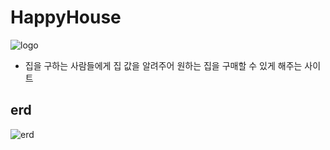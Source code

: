 # HappyHouse

![logo](https://user-images.githubusercontent.com/62299120/108714596-15052880-755d-11eb-9162-52f32df6a1f2.PNG)
- 집을 구하는 사람들에게 집 값을 알려주어 원하는 집을 구매할 수 있게 해주는 사이트


## erd
![erd](https://user-images.githubusercontent.com/62299120/108714492-f0a94c00-755c-11eb-8e55-73fc9c252b44.PNG)


